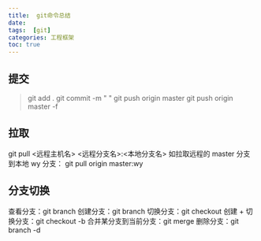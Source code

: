 ```yaml
---
title:  git命令总结
date:
tags:  [git]
categories: 工程框架
toc: true
---
```


## 提交
>git add .
>git commit -m " "
>git push origin master
>git push origin master -f
## 拉取
git pull <远程主机名> <远程分支名>:<本地分支名>
如拉取远程的 master 分支到本地 wy 分支：
git pull origin master:wy

## 分支切换
<!-- more -->
查看分支：git branch
创建分支：git branch <name>
切换分支：git checkout <name>
创建 + 切换分支：git checkout -b <name>
合并某分支到当前分支：git merge <name>
删除分支：git branch -d <name>
